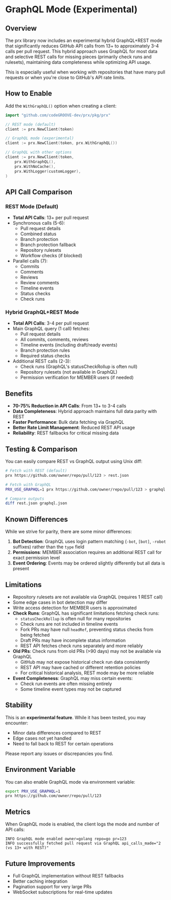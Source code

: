 # GraphQL Mode (Experimental)

## Overview

The prx library now includes an experimental hybrid GraphQL+REST mode that significantly reduces GitHub API calls from 13+ to approximately 3-4 calls per pull request. This hybrid approach uses GraphQL for most data and selective REST calls for missing pieces (primarily check runs and rulesets), maintaining data completeness while optimizing API usage.

This is especially useful when working with repositories that have many pull requests or when you're close to GitHub's API rate limits.

## How to Enable

Add the `WithGraphQL()` option when creating a client:

```go
import "github.com/codeGROOVE-dev/prx/pkg/prx"

// REST mode (default)
client := prx.NewClient(token)

// GraphQL mode (experimental)
client := prx.NewClient(token, prx.WithGraphQL())

// GraphQL with other options
client := prx.NewClient(token,
    prx.WithGraphQL(),
    prx.WithNoCache(),
    prx.WithLogger(customLogger),
)
```

## API Call Comparison

### REST Mode (Default)
- **Total API Calls**: 13+ per pull request
- Synchronous calls (5-6):
  - Pull request details
  - Combined status
  - Branch protection
  - Branch protection fallback
  - Repository rulesets
  - Workflow checks (if blocked)
- Parallel calls (7):
  - Commits
  - Comments
  - Reviews
  - Review comments
  - Timeline events
  - Status checks
  - Check runs

### Hybrid GraphQL+REST Mode
- **Total API Calls**: 3-4 per pull request
- Main GraphQL query (1 call) fetches:
  - Pull request details
  - All commits, comments, reviews
  - Timeline events (including draft/ready events)
  - Branch protection rules
  - Required status checks
- Additional REST calls (2-3):
  - Check runs (GraphQL's statusCheckRollup is often null)
  - Repository rulesets (not available in GraphQL)
  - Permission verification for MEMBER users (if needed)

## Benefits

- **70-75% Reduction in API Calls**: From 13+ to 3-4 calls
- **Data Completeness**: Hybrid approach maintains full data parity with REST
- **Faster Performance**: Bulk data fetching via GraphQL
- **Better Rate Limit Management**: Reduced REST API usage
- **Reliability**: REST fallbacks for critical missing data

## Testing & Comparison

You can easily compare REST vs GraphQL output using Unix diff:

```bash
# Fetch with REST (default)
prx https://github.com/owner/repo/pull/123 > rest.json

# Fetch with GraphQL
PRX_USE_GRAPHQL=1 prx https://github.com/owner/repo/pull/123 > graphql.json

# Compare outputs
diff rest.json graphql.json
```

## Known Differences

While we strive for parity, there are some minor differences:

1. **Bot Detection**: GraphQL uses login pattern matching (`-bot`, `[bot]`, `-robot` suffixes) rather than the `type` field
2. **Permissions**: MEMBER association requires an additional REST call for exact permission level
3. **Event Ordering**: Events may be ordered slightly differently but all data is present

## Limitations

- Repository rulesets are not available via GraphQL (requires 1 REST call)
- Some edge cases in bot detection may differ
- Write access detection for MEMBER users is approximated
- **Check Runs**: GraphQL has significant limitations fetching check runs:
  - `statusCheckRollup` is often null for many repositories
  - Check runs are not included in timeline events
  - Fork PRs may have null `headRef`, preventing status checks from being fetched
  - Draft PRs may have incomplete status information
  - REST API fetches check runs separately and more reliably
- **Old PRs**: Check runs from old PRs (>90 days) may not be available via GraphQL
  - GitHub may not expose historical check run data consistently
  - REST API may have cached or different retention policies
  - For critical historical analysis, REST mode may be more reliable
- **Event Completeness**: GraphQL may miss certain events:
  - Check run events are often missing entirely
  - Some timeline event types may not be captured

## Stability

This is an **experimental feature**. While it has been tested, you may encounter:
- Minor data differences compared to REST
- Edge cases not yet handled
- Need to fall back to REST for certain operations

Please report any issues or discrepancies you find.

## Environment Variable

You can also enable GraphQL mode via environment variable:

```bash
export PRX_USE_GRAPHQL=1
prx https://github.com/owner/repo/pull/123
```

## Metrics

When GraphQL mode is enabled, the client logs the mode and number of API calls:

```
INFO GraphQL mode enabled owner=golang repo=go pr=123
INFO successfully fetched pull request via GraphQL api_calls_made="2 (vs 13+ with REST)"
```

## Future Improvements

- Full GraphQL implementation without REST fallbacks
- Better caching integration
- Pagination support for very large PRs
- WebSocket subscriptions for real-time updates